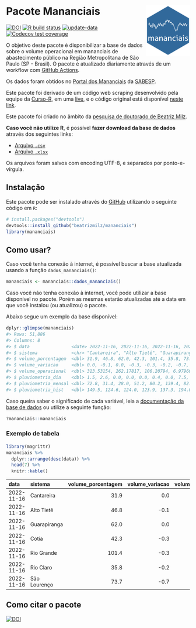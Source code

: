 
<!-- README.md is generated from README.Rmd. Please edit that file -->

# Pacote Mananciais <img src="man/figures/hexlogo.png" align="right" width = "120px"/>

<!-- badges: start -->

[![DOI](https://zenodo.org/badge/DOI/10.5281/zenodo.4733056.svg)](https://doi.org/10.5281/zenodo.4733056)
[![R build
status](https://github.com/beatrizmilz/mananciais/workflows/R-CMD-check/badge.svg)](https://github.com/beatrizmilz/mananciais/actions)
[![update-data](https://github.com/beatrizmilz/mananciais/actions/workflows/2-update_data.yaml/badge.svg)](https://github.com/beatrizmilz/mananciais/actions/workflows/2-update_data.yaml)
[![Codecov test
coverage](https://codecov.io/gh/beatrizmilz/mananciais/branch/master/graph/badge.svg)](https://codecov.io/gh/beatrizmilz/mananciais?branch=master)
<!-- badges: end -->

O objetivo deste pacote é disponibilizar a base de dados sobre o volume
operacional em mananciais de abastecimento público na Região
Metropolitana de São Paulo (SP - Brasil). O pacote é atualizado
diariamente através de um workflow com [GitHub
Actions](https://github.com/beatrizmilz/mananciais/actions).

Os dados foram obtidos no [Portal dos
Mananciais](http://mananciais.sabesp.com.br/Situacao) da
[SABESP](http://site.sabesp.com.br/site/Default.aspx).

Este pacote foi derivado de um código web scraping desenvolvido pela
equipe da [Curso-R](https://www.curso-r.com/), em uma
[live](https://youtu.be/jvZIxrMmOcQ), e o código original está
disponível [neste
link](https://github.com/curso-r/lives/blob/master/drafts/20200730_scraper_sabesp.R).

Este pacote foi criado no âmbito da [pesquisa de doutorado de Beatriz
Milz](https://beatrizmilz.github.io/tese/).

**Caso você não utilize R**, é possível **fazer download da base de
dados** através dos seguintes links:

- [Arquivo
  `.csv`](https://github.com/beatrizmilz/mananciais/raw/master/inst/extdata/mananciais.csv)
- [Arquivo
  `.xlsx`](https://github.com/beatrizmilz/mananciais/blob/master/inst/extdata/mananciais.xlsx?raw=true)

Os arquivos foram salvos com encoding UTF-8, e separados por
ponto-e-vírgula.

## Instalação

Este pacote pode ser instalado através do [GitHub](https://github.com/)
utilizando o seguinte código em `R`:

``` r
# install.packages("devtools")
devtools::install_github("beatrizmilz/mananciais")
library(mananciais)
```

## Como usar?

Caso você tenha conexão à internet, é possível buscar a base atualizada
usando a função `dados_mananciais()`:

``` r
mananciais <- mananciais::dados_mananciais() 
```

Caso você não tenha conexão à internet, você pode utilizar a base
disponível no pacote. Porém as mesmas estarão atualizadas até a data em
que você instalou (ou atualizou) o pacote.

Abaixo segue um exemplo da base disponível:

``` r
dplyr::glimpse(mananciais)
#> Rows: 51,886
#> Columns: 8
#> $ data                <date> 2022-11-16, 2022-11-16, 2022-11-16, 2022-11-16, 2…
#> $ sistema             <chr> "Cantareira", "Alto Tietê", "Guarapiranga", "Cotia…
#> $ volume_porcentagem  <dbl> 31.9, 46.8, 62.0, 42.3, 101.4, 35.8, 73.7, 31.9, 4…
#> $ volume_variacao     <dbl> 0.0, -0.1, 0.0, -0.3, -0.3, -0.2, -0.7, 0.1, 0.0, …
#> $ volume_operacional  <dbl> 313.53154, 262.17817, 106.20794, 6.97960, 113.7150…
#> $ pluviometria_dia    <dbl> 1.5, 2.6, 0.0, 0.0, 0.0, 0.4, 0.0, 7.5, 2.4, 4.0, …
#> $ pluviometria_mensal <dbl> 72.8, 31.4, 28.0, 51.2, 80.2, 139.4, 82.4, 71.3, 2…
#> $ pluviometria_hist   <dbl> 149.5, 124.6, 124.0, 123.9, 137.3, 194.0, 151.2, 1…
```

Caso queira saber o significado de cada variável, leia a [documentação
da base de
dados](https://beatrizmilz.github.io/mananciais/reference/mananciais.html)
ou utilize a seguinte função:

``` r
?mananciais::mananciais
```

### Exemplo de tabela

``` r
library(magrittr)
mananciais %>% 
  dplyr::arrange(desc(data)) %>% 
  head(7) %>%
  knitr::kable()
```

| data       | sistema      | volume_porcentagem | volume_variacao | volume_operacional | pluviometria_dia | pluviometria_mensal | pluviometria_hist |
|:-----------|:-------------|-------------------:|----------------:|-------------------:|-----------------:|--------------------:|------------------:|
| 2022-11-16 | Cantareira   |               31.9 |             0.0 |          313.53154 |              1.5 |                72.8 |             149.5 |
| 2022-11-16 | Alto Tietê   |               46.8 |            -0.1 |          262.17817 |              2.6 |                31.4 |             124.6 |
| 2022-11-16 | Guarapiranga |               62.0 |             0.0 |          106.20794 |              0.0 |                28.0 |             124.0 |
| 2022-11-16 | Cotia        |               42.3 |            -0.3 |            6.97960 |              0.0 |                51.2 |             123.9 |
| 2022-11-16 | Rio Grande   |              101.4 |            -0.3 |          113.71507 |              0.0 |                80.2 |             137.3 |
| 2022-11-16 | Rio Claro    |               35.8 |            -0.2 |            4.89666 |              0.4 |               139.4 |             194.0 |
| 2022-11-16 | São Lourenço |               73.7 |            -0.7 |           65.44644 |              0.0 |                82.4 |             151.2 |

## Como citar o pacote

[![DOI](https://zenodo.org/badge/DOI/10.5281/zenodo.4733056.svg)](https://doi.org/10.5281/zenodo.4733056)
